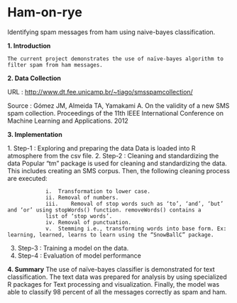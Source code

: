 # Ham-on-rye
Identifying spam messages from ham using naive-bayes classification.

<b>1.	Introduction</b>
   
    The current project demonstrates the use of naïve-bayes algorithm to filter spam from ham messages. 

<b>2.	Data Collection</b>

  <t>

  URL : http://www.dt.fee.unicamp.br/~tiago/smsspamcollection/

  Source : Gómez JM, Almeida TA, Yamakami A. On the validity of
 	a new SMS spam collection. Proceedings of the 11th IEEE International
 	Conference on Machine Learning and Applications. 2012
  </t>

<b>3.	Implementation</b>

  <t>
  1.	Step-1 : Exploring and preparing the data
                Data is loaded into R atmosphere from the csv file.
  2.	Step-2 : Cleaning and standardizing the data
                Popular “tm” package is used for cleaning and standardizing the data. This includes creating an SMS corpus. 
                Then, the following cleaning process are executed:
                
               
                i.	Transformation to lower case.
                ii.	Removal of numbers.
                iii.	Removal of stop words such as ‘to’, ‘and’, ‘but’ and ‘or’ using stopWords() function. removeWords() contains a
                list of ‘stop words’.
                iv.	Removal of punctuation.
                v.	Stemming i.e., transforming words into base form. Ex: learning, learned, learns to learn using the “SnowBallC” package.
               
                
  3.	Step-3 : Training a model on the data.
  4.	Step-4 : Evaluation of model performance
  </t>
<b>  4.	Summary</b>

  <t>
  The use of naïve-bayes classifier is demonstrated for text classification. 
  The text data was prepared for analysis by using specialized R packages for Text processing and visualization. 
  Finally, the model was able to classify 98 percent of all the messages correctly as spam and ham.</t>
